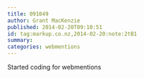 ```yaml
---
title: 091049
author: Grant MacKenzie
published: 2014-02-20T09:10:51
id: tag:markup.co.nz,2014-02-20:note:2tB1
summary:
categories: webmentions
---
```


Started coding for webmentions
